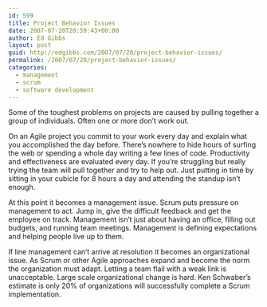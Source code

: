 ```yaml
---
id: 599
title: Project Behavior Issues
date: 2007-07-20T20:59:43+00:00
author: Ed Gibbs
layout: post
guid: http://edgibbs.com/2007/07/20/project-behavior-issues/
permalink: /2007/07/20/project-behavior-issues/
categories:
  - management
  - scrum
  - software development
---
```

Some of the toughest problems on projects are caused by pulling together a group of individuals. Often one or more don&#8217;t work out.

On an Agile project you commit to your work every day and explain what you accomplished the day before. There&#8217;s nowhere to hide hours of surfing the web or spending a whole day writing a few lines of code. Productivity and effectiveness are evaluated every day. If you&#8217;re struggling but really trying the team will pull together and try to help out. Just putting in time by sitting in your cubicle for 8 hours a day and attending the standup isn&#8217;t enough.

At this point it becomes a management issue. Scrum puts pressure on management to act. Jump in, give the difficult feedback and get the employee on track. Management isn&#8217;t just about having an office, filling out budgets, and running team meetings. Management is defining expectations and helping people live up to them.

If line management can&#8217;t arrive at resolution it becomes an organizational issue. As Scrum or other Agile approaches expand and become the norm the organization must adapt. Letting a team flail with a weak link is unacceptable. Large scale organizational change is hard. Ken Schwaber&#8217;s estimate is only 20% of organizations will successfully complete a Scrum implementation.